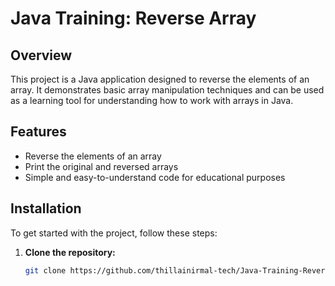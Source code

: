 # Java Training: Reverse Array

## Overview
This project is a Java application designed to reverse the elements of an array. It demonstrates basic array manipulation techniques and can be used as a learning tool for understanding how to work with arrays in Java.

## Features
- Reverse the elements of an array
- Print the original and reversed arrays
- Simple and easy-to-understand code for educational purposes

## Installation
To get started with the project, follow these steps:

1. **Clone the repository:**
   ```sh
   git clone https://github.com/thillainirmal-tech/Java-Training-ReverseArray.git
